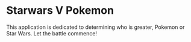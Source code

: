 # Starwars V Pokemon

This application is dedicated to determining who is greater, Pokemon or Star Wars. Let the battle commence!

